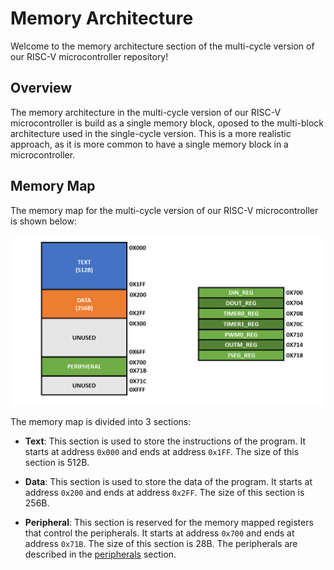 # Memory Architecture

Welcome to the memory architecture section of the multi-cycle version of our RISC-V microcontroller repository!

## Overview

The memory architecture in the multi-cycle version of our RISC-V microcontroller is build as a single memory block, oposed to the multi-block architecture used in the single-cycle version. This is a more realistic approach, as it is more common to have a single memory block in a microcontroller.

## Memory Map

The memory map for the multi-cycle version of our RISC-V microcontroller is shown below:

![Memory Map](../../../../images/memory_map.png)

The memory map is divided into 3 sections:

-   **Text**: This section is used to store the instructions of the program. It starts at address `0x000` and ends at address `0x1FF`. The size of this section is 512B.

-   **Data**: This section is used to store the data of the program. It starts at address `0x200` and ends at address `0x2FF`. The size of this section is 256B.

-   **Peripheral**: This section is reserved for the memory mapped registers that control the peripherals. It starts at address `0x700` and ends at address `0x71B`. The size of this section is 28B. The peripherals are described in the [peripherals](peripherals/README.md) section.
